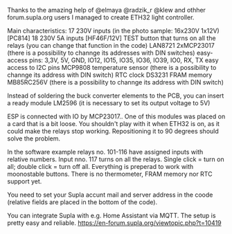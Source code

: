 Thanks to the amazing help of @elmaya @radzik_r @klew and othher forum.supla.org users I managed to create ETH32 light controller.

Main characteristics:
17 230V inputs (in the photo sample: 16x230V 1x12V) [PC814]
18 230V 5A inputs [HF46F/12V]
TEST button that turns on all the relays (you can change that function in the code)
LAN8721
2xMCP23017 (there is a possibility to channge its addresses with DIN switches)
easy-access pins: 3,3V, 5V, GND, IO12, IO15, IO35, IO36, IO39, IO0, RX, TX
easy access to I2C pins
MCP9808 temperature sensor (there is a possibility to channge its address with DIN switch)
RTC clock DS3231
FRAM memory MB85RC256V (there is a possibility to channge its address with DIN switch)

Instead of soldering the buck converter elements to the PCB, you can insert a ready module LM2596 (it is necessary to set its output voltage to 5V)

ESP is connected with IO by MCP23017.. One of this modules was placed on a card that is a bit loose. You shouldn't play with it when ETH32 is on, as it could make the relays stop working. Repositioning it to 90 degrees should solve the problem.

In the software example relays no. 101-116 have assigned inputs with relative numbers. Input nno. 117 turns on all the relays. Single click = turn on all; double click = turn off all. Everything is preperad to work with moonostable buttons. There is no thermometer, FRAM memory nor RTC support yet.

You need to set your Supla accunt mail and server address in the coode (relative fields are placed in the bottom of the code).

You can integrate Supla with e.g. Home Assistant via MQTT. The setup is pretty easy and reliable. https://en-forum.supla.org/viewtopic.php?t=10419
